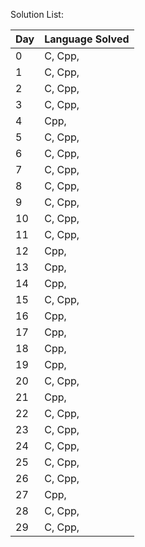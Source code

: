 
Solution List:

|Day|Language Solved|
|---|---------------|
|0|C, Cpp, 
1|C, Cpp, 
2|C, Cpp, 
3|C, Cpp, 
4|Cpp, 
5|C, Cpp, 
6|C, Cpp, 
7|C, Cpp, 
8|C, Cpp, 
9|C, Cpp, 
|10|C, Cpp, 
|11|C, Cpp, 
|12|Cpp, 
|13|Cpp, 
|14|Cpp, 
|15|C, Cpp, 
|16|Cpp, 
|17|Cpp, 
|18|Cpp, 
|19|Cpp, 
|20|C, Cpp, 
|21|Cpp, 
|22|C, Cpp, 
|23|C, Cpp, 
|24|C, Cpp, 
|25|C, Cpp, 
|26|C, Cpp, 
|27|Cpp, 
|28|C, Cpp, 
|29|C, Cpp, 
